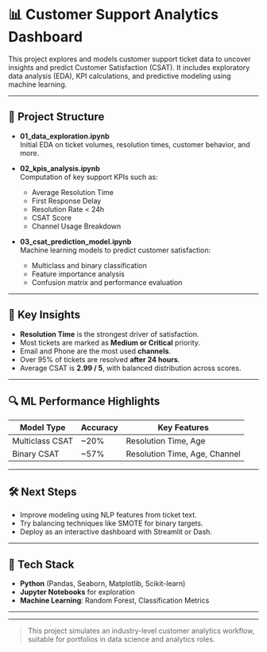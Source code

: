 # 📊 Customer Support Analytics Dashboard

This project explores and models customer support ticket data to uncover insights and predict Customer Satisfaction (CSAT). It includes exploratory data analysis (EDA), KPI calculations, and predictive modeling using machine learning.

---

## 📁 Project Structure

- **01_data_exploration.ipynb**  
  Initial EDA on ticket volumes, resolution times, customer behavior, and more.

- **02_kpis_analysis.ipynb**  
  Computation of key support KPIs such as:
  - Average Resolution Time
  - First Response Delay
  - Resolution Rate < 24h
  - CSAT Score
  - Channel Usage Breakdown

- **03_csat_prediction_model.ipynb**  
  Machine learning models to predict customer satisfaction:
  - Multiclass and binary classification
  - Feature importance analysis
  - Confusion matrix and performance evaluation

---

## 🧩 Key Insights

- **Resolution Time** is the strongest driver of satisfaction.
- Most tickets are marked as **Medium or Critical** priority.
- Email and Phone are the most used **channels**.
- Over 95% of tickets are resolved **after 24 hours**.
- Average CSAT is **2.99 / 5**, with balanced distribution across scores.

---

## 🔍 ML Performance Highlights

| Model Type        | Accuracy | Key Features                 |
|-------------------|----------|------------------------------|
| Multiclass CSAT   | ~20%     | Resolution Time, Age         |
| Binary CSAT       | ~57%     | Resolution Time, Age, Channel |

---

## 🛠️ Next Steps

- Improve modeling using NLP features from ticket text.
- Try balancing techniques like SMOTE for binary targets.
- Deploy as an interactive dashboard with Streamlit or Dash.

---

## 📌 Tech Stack

- **Python** (Pandas, Seaborn, Matplotlib, Scikit-learn)
- **Jupyter Notebooks** for exploration
- **Machine Learning**: Random Forest, Classification Metrics

---

---

> This project simulates an industry-level customer analytics workflow, suitable for portfolios in data science and analytics roles.


